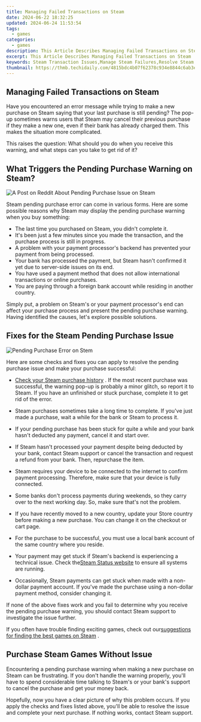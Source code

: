 ```yaml
---
title: Managing Failed Transactions on Steam
date: 2024-06-22 18:32:25
updated: 2024-06-24 11:53:54
tags:
  - games
categories:
  - games
description: This Article Describes Managing Failed Transactions on Steam
excerpt: This Article Describes Managing Failed Transactions on Steam
keywords: Steam Transaction Issues,Manage Steam Failures,Resolve Steam Purchases,Troubled Steam Sales,Fix Steam Buys Mistakes,Handle Steam Refunds,Correct Failed Steam Order
thumbnail: https://thmb.techidaily.com/4815bdc4b07f62378c934e8844c6ab3ed5ccd8bb0ecbd12c41105ddecee78795.jpg
---
```


## Managing Failed Transactions on Steam

 Have you encountered an error message while trying to make a new purchase on Steam saying that your last purchase is still pending? The pop-up sometimes warns users that Steam may cancel their previous purchase if they make a new one, even if their bank has already charged them. This makes the situation more complicated.

 This raises the question: What should you do when you receive this warning, and what steps can you take to get rid of it?

## What Triggers the Pending Purchase Warning on Steam?

![A Post on Reddit About Pending Purchase Issue on Steam](https://static1.makeuseofimages.com/wordpress/wp-content/uploads/2023/09/a-post-on-reddit-about-pending-purchase-issue-on-steam.jpg)

 Steam pending purchase error can come in various forms. Here are some possible reasons why Steam may display the pending purchase warning when you buy something:

* The last time you purchased on Steam, you didn't complete it.
* It's been just a few minutes since you made the transaction, and the purchase process is still in progress.
* A problem with your payment processor's backend has prevented your payment from being processed.
* Your bank has processed the payment, but Steam hasn't confirmed it yet due to server-side issues on its end.
* You have used a payment method that does not allow international transactions or online purchases.
* You are paying through a foreign bank account while residing in another country.

 Simply put, a problem on Steam's or your payment processor's end can affect your purchase process and present the pending purchase warning. Having identified the causes, let's explore possible solutions.

## Fixes for the Steam Pending Purchase Issue

![Pending Purchase Error on Stem](https://static1.makeuseofimages.com/wordpress/wp-content/uploads/2023/09/pending-purchase-error-on-stem.jpg)

 Here are some checks and fixes you can apply to resolve the pending purchase issue and make your purchase successful:

* [Check your Steam purchase history](https://www.makeuseof.com/how-to-view-steam-purchase-history/) . If the most recent purchase was successful, the warning pop-up is probably a minor glitch, so report it to Steam. If you have an unfinished or stuck purchase, complete it to get rid of the error.
* Steam purchases sometimes take a long time to complete. If you've just made a purchase, wait a while for the bank or Steam to process it.
* If your pending purchase has been stuck for quite a while and your bank hasn't deducted any payment, cancel it and start over.
* If Steam hasn't processed your payment despite being deducted by your bank, contact Steam support or cancel the transaction and request a refund from your bank. Then, repurchase the item.
* Steam requires your device to be connected to the internet to confirm payment processing. Therefore, make sure that your device is fully connected.

* Some banks don't process payments during weekends, so they carry over to the next working day. So, make sure that's not the problem.
* If you have recently moved to a new country, update your Store country before making a new purchase. You can change it on the checkout or cart page.
* For the purchase to be successful, you must use a local bank account of the same country where you reside.
* Your payment may get stuck if Steam's backend is experiencing a technical issue. Check the[Steam Status website](https://steamstat.us/) to ensure all systems are running.
* Occasionally, Steam payments can get stuck when made with a non-dollar payment account. If you've made the purchase using a non-dollar payment method, consider changing it.

 If none of the above fixes work and you fail to determine why you receive the pending purchase warning, you should contact Steam support to investigate the issue further.

 If you often have trouble finding exciting games, check out our[suggestions for finding the best games on Steam](https://www.makeuseof.com/best-steam-games-ways-to-find/) .

## Purchase Steam Games Without Issue

 Encountering a pending purchase warning when making a new purchase on Steam can be frustrating. If you don't handle the warning properly, you'll have to spend considerable time talking to Steam's or your bank's support to cancel the purchase and get your money back.

 Hopefully, now you have a clear picture of why this problem occurs. If you apply the checks and fixes listed above, you'll be able to resolve the issue and complete your next purchase. If nothing works, contact Steam support.


<ins class="adsbygoogle"
     style="display:block"
     data-ad-format="autorelaxed"
     data-ad-client="ca-pub-7571918770474297"
     data-ad-slot="1223367746"></ins>



<ins class="adsbygoogle"
     style="display:block"
     data-ad-client="ca-pub-7571918770474297"
     data-ad-slot="8358498916"
     data-ad-format="auto"
     data-full-width-responsive="true"></ins>
